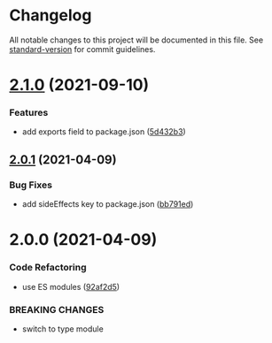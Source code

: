 # Changelog

All notable changes to this project will be documented in this file. See [standard-version](https://github.com/conventional-changelog/standard-version) for commit guidelines.

# [2.1.0](https://github.com/dmnsgn/event-utils/compare/v2.0.1...v2.1.0) (2021-09-10)


### Features

* add exports field to package.json ([5d432b3](https://github.com/dmnsgn/event-utils/commit/5d432b367c74b46c686e1dcd56cb93f4254a7368))



## [2.0.1](https://github.com/dmnsgn/event-utils/compare/v2.0.0...v2.0.1) (2021-04-09)


### Bug Fixes

* add sideEffects key to package.json ([bb791ed](https://github.com/dmnsgn/event-utils/commit/bb791ed12470073941732b2f014e3569a45ae96e))



# 2.0.0 (2021-04-09)


### Code Refactoring

* use ES modules ([92af2d5](https://github.com/dmnsgn/event-utils/commit/92af2d5a5d1fd405bfcf21366715b2ab1be66df1))


### BREAKING CHANGES

* switch to type module
